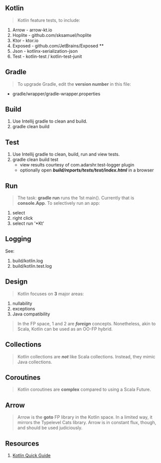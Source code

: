 Kotlin
------
>Kotlin feature tests, to include:
1. Arrow - arrow-kt.io
2. Hoplite - github.com/sksamuel/hoplite
3. Ktor - ktor.io
4. Exposed - github.com/JetBrains/Exposed **
5. Json - kotlinx-serialization-json
6. Test - kotlin-test / kotlin-test-junit

Gradle
------
>To upgrade Gradle, edit the **version number** in this file:
* gradle/wrapper/gradle-wrapper.properties

Build
-----
1. Use Intellij gradle to clean and build.
2. gradle clean build

Test
----
1. Use Intellij gradle to clean, build, run and view tests.
2. gradle clean build test
     * view results courtesy of com.adarshr.test-logger plugin
     * optionally open ***build/reports/tests/test/index.html*** in a browser

Run
---
>The task: **gradle run** runs the 1st main(). Currently that is **console.App**.
>To selectively run an app:
1. select
2. right click
3. select run '*Kt'

Logging
-------
See:
1. build/kotlin.log
2. build/kotlin.test.log

Design
------
>Kotlin focuses on **3** major areas:
1. nullability
2. exceptions
3. Java compatibility
>In the FP space, 1 and 2 are ***foreign*** concepts. Nonetheless, akin to Scala, Kotlin can be used as an OO-FP hybrid.

Collections
-----------
>Kotlin collections are ***not*** like Scala collections. Instead, they mimic Java collections.

Coroutines
----------
>Kotlin coroutines are **complex** compared to using a Scala Future.

Arrow
-----
>Arrow is the **goto** FP library in the Kotlin space. In a limited way, it mirrors the
>Typelevel Cats library. Arrow is in constant flux, though, and should be used judiciously.

Resources
---------
1. [Kotlin Quick Guide](https://github.com/Mr-Skully/kotlin-quick-guide)